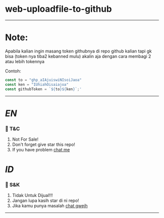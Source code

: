 # web-uploadfile-to-github
---------
# Note:
Apabila kalian ingin masang token githubnya di repo github kalian tapi gk bisa (token nya tiba2 kebanned mulu) akalin aja dengan cara membagi 2 atau lebih tokennya

Contoh:
```javascript
const to = "ghp_aIAjuiswiNIsoiJaoa"
const ken = "IUhiahOisaiajoa"
const githubToken = `${to}${ken}`;'
```
---------
# *EN*
### 📃 T&C
1. Not For Sale!
2. Don't forget give star this repo!
3. If you have problem [chat me](https://wa.me/6281312651566)

#  
 
# *ID*
### 📃 S&K
1. Tidak Untuk Dijual!!!
2. Jangan lupa kasih star di ni repo!
3. Jika kamu punya masalah [chat gwejh](https://wa.me/6281312651566)

---------

